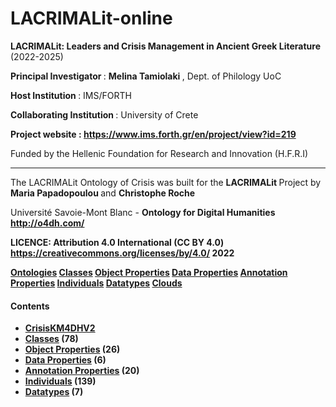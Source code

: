 # LACRIMALit-online
 
<b> LACRIMALit: Leaders and Crisis Management in Ancient Greek Literature </b>  (2022-2025)

<b> Principal Investigator </b>: <b> Melina Tamiolaki </b>, Dept. of Philology UoC

<b> Host Institution </b>: IMS/FORTH

<b> Collaborating Institution </b>: University of Crete

<b> Project website : https://www.ims.forth.gr/en/project/view?id=219 </b>

Funded by the Hellenic Foundation for Research and Innovation (H.F.R.I)

----------------------------------------------------------------------------------------------------------------------------------------------------------------------------

The LACRIMALit Ontology of Crisis was built for the <b> LACRIMALit </b> Project 
         by <b> Maria Papadopoulou </b> and <b> Christophe Roche </b>

Université Savoie-Mont Blanc - <b> Ontology for Digital Humanities http://o4dh.com/ </b>

<b> LICENCE: Attribution 4.0 International (CC BY 4.0) https://creativecommons.org/licenses/by/4.0/ 2022 


<head>

<meta http-equiv='content-type' content='text/html;charset=UTF-8'>
<link rel='stylesheet' href='css/default.css' type='text/css' />
</head>

<body>

<div id='tabs'>
<a href='ontologies/index.html' class='' >Ontologies</a>
<a href='classes/index.html' class='' >Classes</a>
<a href='objectproperties/index.html' class='' >Object Properties</a>
<a href='dataproperties/index.html' class='' >Data Properties</a>
<a href='annotationproperties/index.html' class='' >Annotation Properties</a>
<a href='individuals/index.html' class='' >Individuals</a>
<a href='datatypes/index.html' class='' >Datatypes</a>
<a href='cloud/' class='' >Clouds</a>
</div> <!-- tabs -->



<div id='contents'>
<h4>Contents</h4>
<div class='codebox'>
<ul>
<li>
<a href='ontologies/CrisisKM4DHV2___1079611238.html' >CrisisKM4DHV2</a></li>
<li>
<a href='classes/index.html' >Classes</a> (78)
</li>
<li>
<a href='objectproperties/index.html' >Object Properties</a> (26)
</li>
<li>
<a href='dataproperties/index.html' >Data Properties</a> (6)
</li>
<li>
<a href='annotationproperties/index.html' >Annotation Properties</a> (20)
</li>
<li>
<a href='individuals/index.html' >Individuals</a> (139)
</li>
<li>
<a href='datatypes/index.html' >Datatypes</a> (7)
</li>
</ul>
</div>
</div><!-- contents -->
